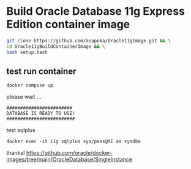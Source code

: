 # Build Oracle Database 11g Express Edition container image

```bash
git clone https://github.com/asapoka/Oracle11gImage.git && \
cd Oracle11gBuildContainerImage && \
bash setup.bash
```

## test run container

```
docker compose up
```

please wait ...

```
########################
DATABASE IS READY TO USE!
#########################
```

test sqlplus

```
docker exec -it 11g sqlplus sys/pass@XE as sysdba
```

thanks!
https://github.com/oracle/docker-images/tree/main/OracleDatabase/SingleInstance
